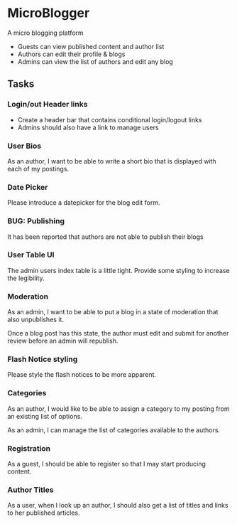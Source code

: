 # MicroBlogger

A micro blogging platform

* Guests can view published content and author list
* Authors can edit their profile & blogs
* Admins can view the list of authors and edit any blog

## Tasks

### Login/out Header links

* Create a header bar that contains conditional login/logout links
* Admins should also have a link to manage users

### User Bios

As an author, I want to be able to write a short bio that
is displayed with each of my postings.

### Date Picker

Please introduce a datepicker for the blog edit form.

### BUG: Publishing

It has been reported that authors are not able to publish
their blogs

### User Table UI

The admin users index table is a little tight. Provide some
styling to increase the legibility.

### Moderation

As an admin, I want to be able to put a blog in a state
of moderation that also unpublishes it.

Once a blog post has this state, the author must edit and
submit for another review before an admin will republish.

### Flash Notice styling
Please style the flash notices to be more apparent.

### Categories

As an author, I would like to be able to assign a category
to my posting from an existing list of options.

As an admin, I can manage the list of categories available
to the authors.

### Registration

As a guest, I should be able to register so that I may start
producing content.

### Author Titles

As a user, when I look up an author, I should also get a list
of titles and links to her published articles.
